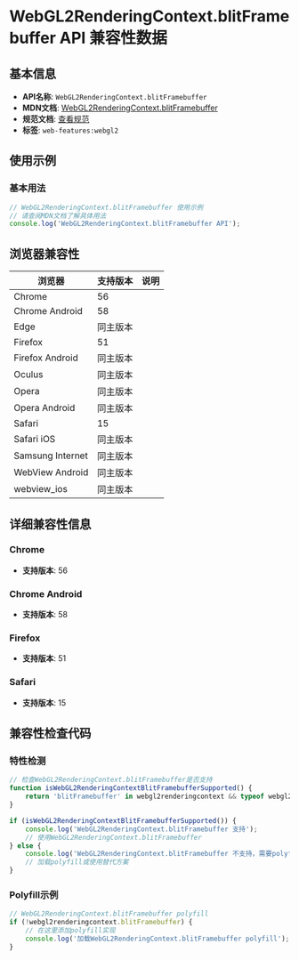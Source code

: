 # WebGL2RenderingContext.blitFramebuffer API 兼容性数据

## 基本信息

- **API名称**: `WebGL2RenderingContext.blitFramebuffer`
- **MDN文档**: [WebGL2RenderingContext.blitFramebuffer](https://developer.mozilla.org/docs/Web/API/WebGL2RenderingContext/blitFramebuffer)
- **规范文档**: [查看规范](https://registry.khronos.org/webgl/specs/latest/2.0/#3.7.4)
- **标签**: `web-features:webgl2`

## 使用示例

### 基本用法

```javascript
// WebGL2RenderingContext.blitFramebuffer 使用示例
// 请查阅MDN文档了解具体用法
console.log('WebGL2RenderingContext.blitFramebuffer API');
```

## 浏览器兼容性

| 浏览器 | 支持版本 | 说明 |
|--------|----------|------|
| Chrome | 56 |  |
| Chrome Android | 58 |  |
| Edge | 同主版本 |  |
| Firefox | 51 |  |
| Firefox Android | 同主版本 |  |
| Oculus | 同主版本 |  |
| Opera | 同主版本 |  |
| Opera Android | 同主版本 |  |
| Safari | 15 |  |
| Safari iOS | 同主版本 |  |
| Samsung Internet | 同主版本 |  |
| WebView Android | 同主版本 |  |
| webview_ios | 同主版本 |  |

## 详细兼容性信息

### Chrome

- **支持版本**: 56

### Chrome Android

- **支持版本**: 58

### Firefox

- **支持版本**: 51

### Safari

- **支持版本**: 15

## 兼容性检查代码

### 特性检测

```javascript
// 检查WebGL2RenderingContext.blitFramebuffer是否支持
function isWebGL2RenderingContextBlitFramebufferSupported() {
    return 'blitFramebuffer' in webgl2renderingcontext && typeof webgl2renderingcontext.blitFramebuffer === 'function';
}

if (isWebGL2RenderingContextBlitFramebufferSupported()) {
    console.log('WebGL2RenderingContext.blitFramebuffer 支持');
    // 使用WebGL2RenderingContext.blitFramebuffer
} else {
    console.log('WebGL2RenderingContext.blitFramebuffer 不支持，需要polyfill');
    // 加载polyfill或使用替代方案
}
```

### Polyfill示例

```javascript
// WebGL2RenderingContext.blitFramebuffer polyfill
if (!webgl2renderingcontext.blitFramebuffer) {
    // 在这里添加polyfill实现
    console.log('加载WebGL2RenderingContext.blitFramebuffer polyfill');
}
```

